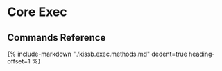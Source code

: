# Core Exec

## Commands Reference

{%
    include-markdown "./kissb.exec.methods.md"
    dedent=true
    heading-offset=1
%}
